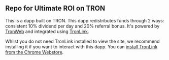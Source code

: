 ## Repo for Ultimate ROI on TRON

This is a dapp built on TRON. This dapp redistributes funds through 2 ways: 
consistent 10% dividend per day and 20% referral bonus.
It's powered by [TronWeb](https://github.com/tronprotocol/tron-web)
and integrated using [TronLink](https://github.com/TronWatch/TronLink).

Whilst you do not need TronLink installed to view the site, we recommend installing
it if you want to interact with this dapp. You can [install TronLink from the Chrome Webstore](https://chrome.google.com/webstore/detail/ibnejdfjmmkpcnlpebklmnkoeoihofec/).
